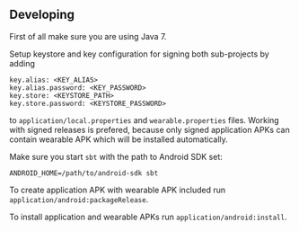 ## Developing

First of all make sure you are using Java 7.

Setup keystore and key configuration for signing both sub-projects by adding

    key.alias: <KEY_ALIAS>
    key.alias.password: <KEY_PASSWORD>
    key.store: <KEYSTORE_PATH>
    key.store.password: <KEYSTORE_PASSWORD>

to `application/local.properties` and `wearable.properties` files. Working with signed releases is prefered, because only signed application APKs can contain wearable APK which will be installed automatically.

Make sure you start `sbt` with the path to Android SDK set:

    ANDROID_HOME=/path/to/android-sdk sbt

To create application APK with wearable APK included run `application/android:packageRelease`.

To install application and wearable APKs run `application/android:install`.
